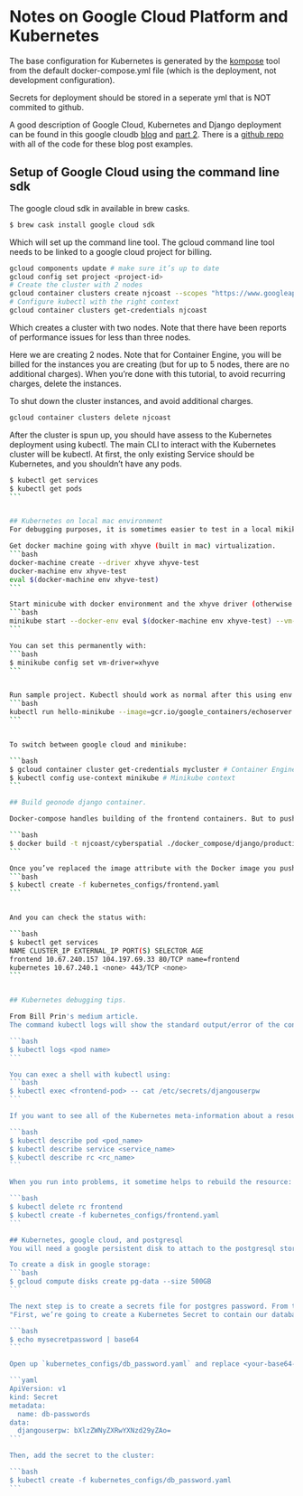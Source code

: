 # Notes on Google Cloud Platform and Kubernetes

The base configuration for Kubernetes is generated by the [kompose](http://kompose.io/) tool from the default docker-compose.yml file (which is the deployment, not development configuration).

Secrets for deployment should be stored in a seperate yml that is NOT commited to github.

A good description of Google Cloud, Kubernetes and Django deployment can be found in this google cloudb [blog](https://medium.com/google-cloud/deploying-django-postgres-redis-containers-to-kubernetes-9ee28e7a146) and [part 2](https://medium.com/google-cloud/deploying-django-postgres-and-redis-containers-to-kubernetes-part-2-b287f7970a33). There is a [github repo](https://github.com/waprin/kubernetes_django_postgres_redis) with all of the code for these blog post examples.

## Setup of Google Cloud using the command line sdk
The google cloud sdk in available in brew casks.
```bash
$ brew cask install google cloud sdk
```

Which will set up the command line tool. The gcloud command line tool needs to be linked to a google cloud project for billing.
```bash
gcloud components update # make sure it’s up to date
gcloud config set project <project-id>
# Create the cluster with 2 nodes
gcloud container clusters create njcoast --scopes "https://www.googleapis.com/auth/userinfo.email","cloud-platform" --num-nodes 2
# Configure kubectl with the right context
gcloud container clusters get-credentials njcoast
```

Which creates a cluster with two nodes. Note that there have been reports of performance issues for less than three nodes.

Here we are creating 2 nodes. Note that for Container Engine, you will be billed for the instances you are creating (but for up to 5 nodes, there are no additional charges).
When you’re done with this tutorial, to avoid recurring charges, delete the instances.

To shut down the cluster instances, and avoid additional charges.
```bash
gcloud container clusters delete njcoast
```

After the cluster is spun up, you should have assess to the Kubernetes deployment using kubectl. The main CLI to interact with the Kubernetes cluster will be kubectl. At first, the only existing Service should be Kubernetes, and you shouldn’t have any pods.
````bash
$ kubectl get services
$ kubectl get pods
```


## Kubernetes on local mac environment
For debugging purposes, it is sometimes easier to test in a local mikikube Kubernetes environment. There is an updated [blog post](https://medium.com/google-cloud/local-django-on-kubernetes-with-minikube-89f5ad100378) that describes how to deploy to straight Kubernetes instead of Google Cloud. To install the environment, I turned off docker for mac to be safe. In principle, docker will try socket file first, the env, so both should be able to coexist.

Get docker machine going with xhyve (built in mac) virtualization.
```bash
docker-machine create --driver xhyve xhyve-test
docker-machine env xhyve-test
eval $(docker-machine env xhyve-test)
```

Start minicube with docker environment and the xhyve driver (otherwise it trys to grab virtualbox base box instead).
```bash
minikube start --docker-env eval $(docker-machine env xhyve-test) --vm-driver=xhyve
```

You can set this permanently with:
```bash
$ minikube config set vm-driver=xhyve
```


Run sample project. Kubectl should work as normal after this using env variables.
```bash
kubectl run hello-minikube --image=gcr.io/google_containers/echoserver:1.4 --port=8080
```


To switch between google cloud and minikube:

```bash
$ gcloud container cluster get-credentials mycluster # Container Engine context
$ kubectl config use-context minikube # Minikube context
```

## Build geonode django container.

Docker-compose handles building of the frontend containers. But to push to kubernetes or to google clouds private repository, we need to build the container with specific tags. From the root directory.

```bash
$ docker build -t njcoast/cyberspatial ./docker_compose/django/production/
```

Once you’ve replaced the image attribute with the Docker image you pushed, let’s create the Service and Replication Controller:
```bash
$ kubectl create -f kubernetes_configs/frontend.yaml
```


And you can check the status with:

```bash
$ kubectl get services
NAME CLUSTER_IP EXTERNAL_IP PORT(S) SELECTOR AGE
frontend 10.67.240.157 104.197.69.33 80/TCP name=frontend
kubernetes 10.67.240.1 <none> 443/TCP <none>
```


## Kubernetes debugging tips.

From Bill Prin's medium article.
The command kubectl logs will show the standard output/error of the container, which is usually the first place to look for problems.

```bash
$ kubectl logs <pod name>
```

You can exec a shell with kubectl using:
```bash
$ kubectl exec <frontend-pod> -- cat /etc/secrets/djangouserpw
```

If you want to see all of the Kubernetes meta-information about a resource, try `kubectl describe`:

```bash
$ kubectl describe pod <pod_name>
$ kubectl describe service <service_name>
$ kubectl describe rc <rc_name>
```

When you run into problems, it sometime helps to rebuild the resource:

```bash
$ kubectl delete rc frontend
$ kubectl create -f kubernetes_configs/frontend.yaml
```

## Kubernetes, google cloud, and postgresql
You will need a google persistent disk to attach to the postgresql storage.

To create a disk in google storage:
```bash
$ gcloud compute disks create pg-data --size 500GB
```

The next step is to create a secrets file for postgres password. From the blog post:
"First, we’re going to create a Kubernetes Secret to contain our database passwords. Creating a Secret lets us store things like password or SSL certs in our clusters without adding it to the image itself or storing it an unsafe storage. You might wonder why we are using secrets for Postgres not for Redis. In both cases, we don’t play to expose either as an external Service, which means we don’t need secrets, but in both cases it’s still probably safer to use secrets to protect your data. You use your best judgement, but in this case I thought it would be helpful to demonstrate how to use Kubernetes secrets to store passwords. The secrets will be saved in base64 format, so you have to encode it. Note: base64 is a compressed format, but it’s not encryption and the password in base64 format is as insecure as plaintext. On OS X or Linux, you can use the command line:"

```bash
$ echo mysecretpassword | base64
```

Open up `kubernetes_configs/db_password.yaml` and replace <your-base64-encoded-pw-here> with the output of the above base64 command.

```yaml
ApiVersion: v1
kind: Secret
metadata:
  name: db-passwords
data:
  djangouserpw: bXlzZWNyZXRwYXNzd29yZAo=
```

Then, add the secret to the cluster:

```bash
$ kubectl create -f kubernetes_configs/db_password.yaml
```


